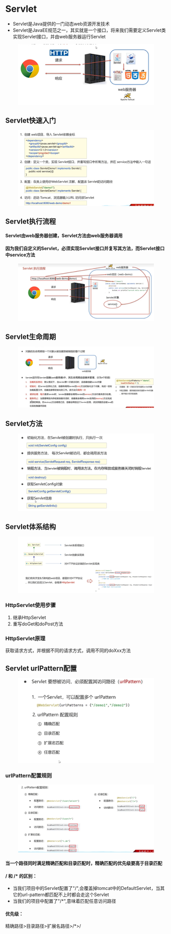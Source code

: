 # Servlet

* Servlet是Java提供的一门动态web资源开发技术
* Servlet是JavaEE规范之一，其实就是一个接口，将来我们需要定义Servlet类实现Servlet接口，并由web服务器运行Servlet

<figure><img src="../.gitbook/assets/image (9).png" alt=""><figcaption></figcaption></figure>

## Servlet快速入门

<figure><img src="../.gitbook/assets/image (2) (2).png" alt=""><figcaption></figcaption></figure>

## Servlet执行流程

#### Servlet由web服务器创建，Servlet方法由web服务器调用

#### 因为我们自定义的Servlet，必须实现Servlet接口并复写其方法，而Servlet接口中service方法

<figure><img src="../.gitbook/assets/image (16).png" alt=""><figcaption></figcaption></figure>

## Servlet生命周期

<figure><img src="../.gitbook/assets/image (3).png" alt=""><figcaption></figcaption></figure>

## Servlet方法

<figure><img src="../.gitbook/assets/image (1) (7).png" alt=""><figcaption></figcaption></figure>

## Servlet体系结构

<figure><img src="../.gitbook/assets/image (2).png" alt=""><figcaption></figcaption></figure>

### HttpServlet使用步骤

1. 继承HttpServlet
2. 重写doGet和doPost方法

### HttpServlet原理

获取请求方式，并根据不同的请求方式，调用不同的doXxx方法

## Servlet urlPattern配置

<figure><img src="../.gitbook/assets/image (24).png" alt=""><figcaption></figcaption></figure>

### urlPattern配置规则

<figure><img src="../.gitbook/assets/image (5) (1).png" alt=""><figcaption></figcaption></figure>

#### 当一个路径同时满足精确匹配和目录匹配时，精确匹配的优先级要高于目录匹配

#### / 和 /\* 的区别：

* 当我们项目中的Servlet配置了"/",会覆盖掉tomcat中的DefaultServlet，当其它的url-pattern都匹配不上时都会走这个Servlet
* 当我们的项目中配置了"/\*",意味着匹配任意访问路径

#### 优先级：

精确路径>目录路径>扩展名路径>/\*>/
